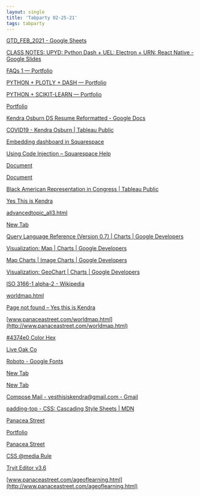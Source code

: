 ```yaml
---
layout: single
title: 'Tabparty 02-25-21'
tags: tabparty
---
```


[GTD_FEB_2021 - Google Sheets](https://docs.google.com/spreadsheets/d/1TtEcTdsGgAPbuoblaZvTN7R0TZlY8JBKtVplCcDZXWI/edit#gid=0)

[CLASS NOTES: UPYD: Python Dash + UEL: Electron + URN: React Native - Google Slides](https://docs.google.com/presentation/d/1EjKkRo_GLyVofHryzD5uuG8apyIZFXcTXMFgIo5AK-M/edit#slide=id.gbf259cf3af_1_0)

[FAQs 1 — Portfolio](https://www.kendraosburn.com/faq)

[PYTHON + PLOTLY + DASH — Portfolio](https://www.kendraosburn.com/portfolio/project-two-cj38g)

[PYTHON + SCIKIT-LEARN — Portfolio](https://www.kendraosburn.com/portfolio/imdb)

[Portfolio](https://kumquat-coconut-aext.squarespace.com/config/)

[Kendra Osburn DS Resume Reformatted - Google Docs](https://docs.google.com/document/d/1vAvghxLqtKpWYPStZZ8h2gNiV8Y1dPLFdirbebSt6sw/edit#)

[COVID19 - Kendra Osburn | Tableau Public](https://public.tableau.com/profile/kendra.osburn#!/vizhome/COVID19_16141267430580/TotalTests?publish=yes)

[Embedding dashboard in Squarespace](https://community.tableau.com/s/question/0D54T00000C5odA/embedding-dashboard-in-squarespace)

[Using Code Injection – Squarespace Help](https://support.squarespace.com/hc/en-us/articles/205815908)

[Document](file:///Users/kendraryan/Projects/tableau/portfolio.html)

[Document](file:///Users/kendraryan/Projects/tableau/portfolio.html)

[Black American Representation in Congress | Tableau Public](https://public.tableau.com/gallery/black-american-representation-congress?tab=viz-of-the-day&type=viz-of-the-day)

[Yes
This is Kendra](https://yesthisiskendra.com/)

[advancedtopic_all3.html](file:///Users/kendraryan/Desktop/GoogleCharts/advancedtopic_all3.html)

[New Tab](chrome://newtab/)

[Query Language Reference (Version 0.7) | Charts | Google Developers](https://developers.google.com/chart/interactive/docs/querylanguage)

[Visualization: Map | Charts | Google Developers](https://developers.google.com/chart/interactive/docs/gallery/map)

[Map Charts | Image Charts | Google Developers](https://developers.google.com/chart/image/docs/gallery/new_map_charts)

[Visualization: GeoChart | Charts | Google Developers](https://developers.google.com/chart/interactive/docs/gallery/geochart)

[ISO 3166-1 alpha-2 - Wikipedia](https://en.wikipedia.org/wiki/ISO_3166-1_alpha-2#GG)

[worldmap.html](file:///Users/kendraryan/Projects/PORTFOLIO/google_charts/worldmap.html)

[Page not found – Yes
this is Kendra](https://yesthisiskendra.com/public/worldmap.html)

[www.panaceastreet.com/worldmap.html](http://www.panaceastreet.com/worldmap.html)

[#4374e0 Color Hex](https://www.color-hex.com/color/4374e0)

[Live Oak Co](http://liveoakco.com/)

[Roboto - Google Fonts](https://fonts.google.com/specimen/Roboto?preview.text_type=custom&sidebar.open=true&selection.family=Roboto)

[New Tab](chrome://newtab/)

[New Tab](chrome://newtab/)

[Compose Mail - yesthisiskendra@gmail.com - Gmail](https://mail.google.com/mail/u/0/?fs=1&tf=cm&source=mailto&to=kdosburn@gmail.com)

[padding-top - CSS: Cascading Style Sheets | MDN](https://developer.mozilla.org/en-US/docs/Web/CSS/padding-top)

[Panacea Street](http://www.panaceastreet.com/)

[Portfolio](https://www.kendraosburn.com/)

[Panacea Street](file:///Users/kendraryan/Projects/_DREAMHOST/panaceastreet/index.html)

[CSS @media Rule](https://www.w3schools.com/cssref/css3_pr_mediaquery.asp)

[Tryit Editor v3.6](https://www.w3schools.com/cssref/tryit.asp?filename=trycss3_media_bg)

[www.panaceastreet.com/ageoflearning.html](http://www.panaceastreet.com/ageoflearning.html)
